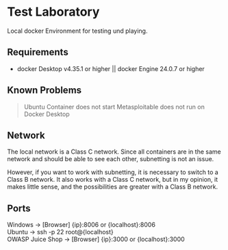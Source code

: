 # Test Laboratory
Local docker Environment for testing und playing.

## Requirements
- docker Desktop v4.35.1 or higher || docker Engine 24.0.7 or higher 

## Known Problems
> Ubuntu Container does not start 
> Metasploitable does not run on Docker Desktop

## Network
The local network is a Class C network. Since all containers are in the same network and should be able to see each other, subnetting is not an issue.

However, if you want to work with subnetting, it is necessary to switch to a Class B network. It also works with a Class C network, but in my opinion, it makes little sense, and the possibilities are greater with a Class B network.

## Ports
Windows             -> [Browser] {ip}:8006 or {localhost}:8006<br>
Ubuntu              -> ssh -p 22 root@{localhost}<br>
OWASP Juice Shop    -> [Browser] {ip}:3000 or {localhost}:3000<br>